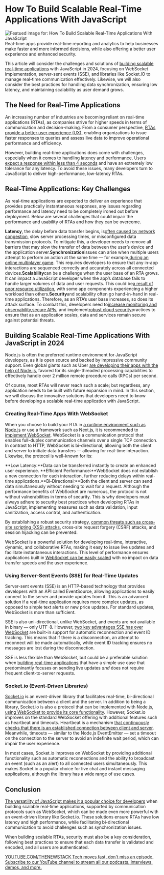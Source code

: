 # How To Build Scalable Real-Time Applications With JavaScript
![Featued image for: How To Build Scalable Real-Time Applications With JavaScript](https://cdn.thenewstack.io/media/2024/08/d903aca6-age-barros-yx1zkifihto-unsplash-1024x683.jpg)
Real-time apps provide real-time reporting and analytics to help businesses make faster and more informed decisions, while also offering a better user experience and enhanced security.

This article will consider the challenges and solutions of [building scalable real-time applications](https://thenewstack.io/how-to-build-a-real-time-app-with-gpt-4o-function-calling/) with JavaScript in 2024, focusing on WebSocket implementation, server-sent events (SSE), and libraries like Socket.IO to manage real-time communication effectively. Likewise, we will also consider the best practices for handling data synchronization, ensuring low latency, and maintaining scalability as user demand grows.

## The Need for Real-Time Applications
An increasing number of industries are becoming reliant on real-time applications (RTAs), as companies strive for higher speeds in terms of communication and decision-making. From a consumer perspective, [RTAs provide a better user experience (UX)](https://ably.com/blog/the-realtime-web-evolution-of-the-user-experience), enabling organizations to issue faster responses to queries and assess live data to improve operational performance and efficiency.

However, building real-time applications does come with challenges, especially when it comes to handling latency and performance. Users [expect a response within less than 4 seconds](https://blog.hubspot.com/marketing/page-load-time-conversion-rates#good-page-load-time) and have an extremely low tolerance for any latency. To avoid these issues, many developers turn to JavaScript to deliver high-performance, low-latency RTAs.

## Real-Time Applications: Key Challenges
As real-time applications are expected to deliver an experience that provides practically instantaneous responses, any issues regarding performance and latency need to be completely ironed out before deployment. Below are several challenges that could impair the performance and usability of RTAs and how they can be overcome.

**Latency**, the delay before data transfer begins, is[often caused by network congestion](https://www.geeksforgeeks.org/what-is-network-congestion-common-causes-and-how-to-fix-them/), slow server processing times, or misconfigured data transmission protocols. To mitigate this, a developer needs to remove all barriers that may slow the transfer of data between the user’s device and the application server.**Synchronization**issues can arise when multiple users attempt to perform an action at the same time — for example,[during an online multiplayer game](https://news.ycombinator.com/item?id=31512257). This requires developers to ensure that any in-app interactions are sequenced correctly and accurately across all connected devices.**Scalability**can be a challenge when the user base of an RTA grows. It can impact a JavaScript developer when the app’s database fails to handle larger volumes of data and user requests. This could be[a result of poor resource utilization](https://developer.mozilla.org/en-US/docs/Web/JavaScript/Memory_management), with some app components experiencing a higher workload than others.**Security**and scalability often go hand-in-hand in real-time applications. Therefore, as an RTA’s user base increases, so does its attack surface. To combat this, developers need to[increase monitoring and observability](https://thenewstack.io/monitoring-and-observability-whats-the-difference-and-why-does-it-matter/),[secure APIs](https://thenewstack.io/how-to-secure-apis-the-new-shadow-it/), and implement[robust cloud security](https://cast.ai/cloud-security/)practices to ensure that as an application scales, data and services remain secure against potential threats.
## Building Scalable Real-Time Applications With JavaScript in 2024
Node.js is often the preferred runtime environment for JavaScript developers, as it is open source and backed by impressive community support. Even global giants such as Uber [are developing their apps with the help of Node.js](https://www.uber.com/en-GB/blog/uber-tech-stack-part-two/), favored for its single-threaded processing capabilities to effectively handle over 2 million remote procedure calls (RPCs) per second.

Of course, most RTAs will never reach such a scale; but regardless, any application needs to be built with future expansion in mind. In this section, we will discuss the innovative solutions that developers need to know before developing a scalable real-time application with JavaScript.

### Creating Real-Time Apps With WebSocket
When you choose to build your RTA in [a runtime environment such as Node.js](http://node.js) or use a framework such as Next.js, it is recommended to [implement WebSocket](https://developer.mozilla.org/en-US/docs/Web/API/WebSocket). WebSocket is a communication protocol that enables full-duplex communication channels over a single TCP connection. In contrast to HTTP, WebSocket is bi-directional, allowing both the client and server to initiate data transfers — allowing for real-time interaction. Likewise, the protocol is well-known for its:

**Low Latency:**Data can be transferred instantly to create an enhanced user experience.
**Efficient Performance:**WebSocket does not establish a new connection for each interaction, further reducing delays within real-time applications.**Bi-Directional:**Both the client and server can send data simultaneously without needing to wait for a request.
Although the performance benefits of WebSocket are numerous, the protocol is not without vulnerabilities in terms of security. This is why developers must always adhere to security best practices when developing RTAs in JavaScript, implementing measures such as data validation, input sanitization, access control, and authentication.

By establishing a robust security strategy, [common threats such as cross-site scripting (XSS) attacks](https://thenewstack.io/xss-vulnerability-discovered-in-backstage-software-catalog/), cross-site request forgery (CSRF) attacks, and session hijacking can be prevented.

WebSocket is a powerful solution for developing real-time, interactive, dynamic, and collaborative RTAs, making it easy to issue live updates and facilitate instantaneous interactions. This level of performance ensures applications built in [WebSocket can be easily scaled](https://thenewstack.io/the-challenge-of-scaling-websockets/) with no impact on data transfer speeds and the user experience.

### Using Server-Sent Events (SSE) for Real-Time Updates
Server-sent events (SSE) is an HTTP-based technology that provides developers with an API called EventSource, allowing applications to easily connect to the server and provide updates from it. This is an advanced solution if a real-time application requires more complex updates, as opposed to simple text alerts or new price updates. For standard updates, WebSocket is more than sufficient.

SSE is also uni-directional, unlike WebSocket, and events are not available in binary — only UTF-8. However, [two key advantages SSE has over WebSocket](https://softwaremill.com/sse-vs-websockets-comparing-real-time-communication-protocols/#:~:text=Probably%20the%20biggest%20difference%20between,any%20events%20from%20both%20sides.) are built-in support for automatic reconnection and event ID tracking. This means that if there is a disconnection, an attempt to reconnect will be made automatically, while event ID tracking ensures no messages are lost during the disconnection.

SSE is less flexible than WebSocket, but could be a preferable solution when [building real-time applications](https://auth0.com/blog/developing-real-time-web-applications-with-server-sent-events/) that have a simple use case that predominantly focuses on sending live updates *and* does not require frequent client-to-server requests.

### Socket.io (Event-Driven Libraries)
[Socket.io](http://socket.io) is an event-driven library that facilitates real-time, bi-directional communication between a client and the server. In addition to being a library, Socket.io is also a protocol that can be implemented with Node.js, [using WebSocket to provide its core functionality](https://www.linode.com/docs/guides/using-socket-io/).
However, Socket.io improves on the standard WebSocket offering with additional features such as heartbeat and timeouts. Heartbeat is a mechanism [that continuously checks that there is an established connection between client and server](https://socket.io/docs/v4/how-it-works/). Meanwhile, timeouts — similar to the Node.js EventEmitter — set a timeout on the connection to the server to avoid an indefinite wait period, which can impair the user experience.

In most cases, Socket.io improves on WebSocket by providing additional functionality such as automatic reconnections and the ability to broadcast an event (such as an alert) to all connected users simultaneously. This makes Socket.io a popular choice for live chat and instant messaging applications, although the library has a wide range of use cases.

## Conclusion
[The versatility of JavaScript makes it a popular choice for developers](https://www.sencha.com/blog/how-javascript-has-become-the-most-utilitarian-programming-language/#:~:text=JavaScript%20is%20undoubtedly%20the%20most,side%20and%20client%2Dside%20applications.) when building scalable real-time applications, supported by communication protocols such as WebSocket, which can be made even more powerful with an event-driven library like Socket.io.
These solutions ensure RTAs have low latency and high performance, while facilitating bi-directional communication to avoid challenges such as synchronization issues.

When building scalable RTAs, security must also be a key consideration, following best practices to ensure that each data transfer is validated and encoded, and all users are authenticated.

[
YOUTUBE.COM/THENEWSTACK
Tech moves fast, don't miss an episode. Subscribe to our YouTube
channel to stream all our podcasts, interviews, demos, and more.
](https://youtube.com/thenewstack?sub_confirmation=1)